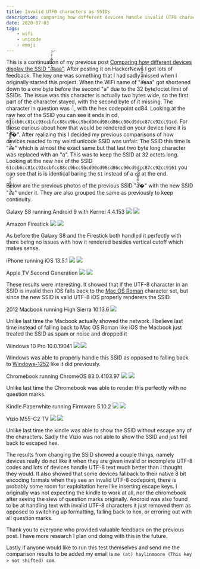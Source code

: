 ```yaml
---
title: Invalid UTF8 characters as SSIDs
description: comparing how different devices handle invalid UTF8 characters
date: 2020-07-03
tags:
    - wifi
    - unicode
    - emoji
---
```


This is a continuation of my previous post [Comparing how different devices display the SSID "á̶̛̛̓̿̈͐͆̐̇̒̑̈́͘͝aaa"](/posts/weird-wifi-name-display/). After posting it on HackerNews I got lots of feedback. The key one was something that I had sadly missed when I originally started this project. When the WiFi name of "á̶̛̛̓̿̈͐͆̐̇̒̑̈́͘͝aaa" got shortened down to a one byte before the second "a" due to the 32 byte/octet limit of SSIDs. The issue was this character is actually two bytes wide, so the first part of the character stayed, with the second byte of it missing. The character in question was ◌̈́, with the hex codepoint cd84. Looking at the raw hex of the SSID you can see it ends in cd, `61ccb6cc81cc93ccbfcc88cc9bcc9bcd90cd98cd86cc90cd9dcc87cc92cc91cd`. For those curious about how that would be rendered on your device here it is "á̶̛̛̓̿̈͐͆̐̇̒̑͘͝�". After realizing this I decided my previous comparisons of how devices reacted to my weird unicode SSID was unfair. The SSID this time is "á̶̛̛̓̿̈͐͆̐̇̒̑͘͝a" which is almost the exact same but that last two byte long character was replaced with an "a". This was to keep the SSID at 32 octets long.
Looking at the new hex of the SSID `61ccb6cc81cc93ccbfcc88cc9bcc9bcd90cd98cd86cc90cd9dcc87cc92cc9161` you can see that is is identical baring the `61` instead of a `cd` at the end. 

Below are the previous photos of the previous SSID "á̶̛̛̓̿̈͐͆̐̇̒̑͘͝�" with the new SSID "á̶̛̛̓̿̈͐͆̐̇̒̑͘͝a" under it. They are also grouped the same as previously to keep continuity.

Galaxy S8 running Android 9 with Kernel 4.4.153
![](/assets/img/iosWifiBug/android.jpg)
![](/assets/img/iosWifiBug/d2/android.jpg)

Amazon Firestick
![](/assets/img/iosWifiBug/firestick.jpg)
![](/assets/img/iosWifiBug/d2/firestick.jpg)

As before the Galaxy S8 and the Firestick both handled it perfectly with there being no issues with how it rendered besides vertical cutoff which makes sense.

iPhone running iOS 13.5.1
![](/assets/img/iosWifiBug/iphone-ios1351.jpg)
![](/assets/img/iosWifiBug/d2/iphone-ios1351.jpg)

Apple TV Second Generation
![](/assets/img/iosWifiBug/appletvgen2.jpg)
![](/assets/img/iosWifiBug/d2/appletvgen2.jpg)

These results were interesting. It showed that if the UTF-8 character in an SSID is invalid then IOS falls back to the [Mac OS Roman](https://en.wikipedia.org/wiki/Mac_OS_Roman) character set, but since the new SSID is valid UTF-8 iOS properly renderers the SSID.

2012 Macbook running High Sierra 10.13.6
![](/assets/img/iosWifiBug/d2/macos.jpg)

Unlike last time the Macbook actually showed the network. I believe last time instead of falling back to Mac OS Roman like iOS the Macbook just treated the SSID as spam or noise and dropped it

Windows 10 Pro 10.0.19041
![](/assets/img/iosWifiBug/windows10.png)
![](/assets/img/iosWifiBug/d2/windows10.jpg)

Windows was able to properly handle this SSID as opposed to falling back to [Windows-1252](https://en.wikipedia.org/wiki/Windows-1252) like it did previously.

Chromebook running ChromeOS 83.0.4103.97
![](/assets/img/iosWifiBug/chromeos.jpg)
![](/assets/img/iosWifiBug/d2/chromeos.jpg)

Unlike last time the Chromebook was able to render this perfectly with no question marks.

Kindle Paperwhite running Firmware 5.10.2
![](/assets/img/iosWifiBug/kindlepaperwhite.jpg)
![](/assets/img/iosWifiBug/d2/kindlepaperwhite.jpg?)

Vizio M55-C2 TV
![](/assets/img/iosWifiBug/viziom55-c2.jpg)
![](/assets/img/iosWifiBug/d2/viziom55-c2.jpg)

Unlike last time the kindle was able to show the SSID without escape any of the characters. 
Sadly the Vizio was not able to show the SSID and just fell back to escaped hex.

The results from changing the SSID showed a couple things, namely devices really do not like it when they are given invalid or incomplete UTF-8 codes and lots of devices handle UTF-8 text much better than I thought they would.
It also showed that some devices fallback to their native 8 bit encoding formats when they see an invalid UTF-8 codepoint, there is probably some room for exploitation here like inserting escape keys.
I originally was not expecting the kindle to work at all, nor the chromebook after seeing the slew of question marks originally. Android was also found to be at handling text with invalid UTF-8 characters it just removed them as opposed to switching up formatting, falling back to hex, or erroring out with all question marks. 

Thank you to everyone who provided valuable feedback on the previous post. I have more research I plan ond doing with this in the future.

Lastly if anyone would like to run this test themselves and send me the comparison results to be added my email is `me (at) haylinmoore (This key > not shifted) com`.
